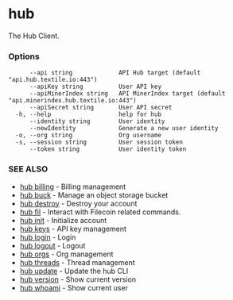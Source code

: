 # hub

The Hub Client.

### Options

```
      --api string             API Hub target (default "api.hub.textile.io:443")
      --apiKey string          User API key
      --apiMinerIndex string   API MinerIndex target (default "api.minerindex.hub.textile.io:443")
      --apiSecret string       User API secret
  -h, --help                   help for hub
      --identity string        User identity
      --newIdentity            Generate a new user identity
  -o, --org string             Org username
  -s, --session string         User session token
      --token string           User identity token
```

### SEE ALSO

-   [hub billing](hub_billing.md) - Billing management
-   [hub buck](hub_buck.md) - Manage an object storage bucket
-   [hub destroy](hub_destroy.md) - Destroy your account
-   [hub fil](hub_fil.md) - Interact with Filecoin related commands.
-   [hub init](hub_init.md) - Initialize account
-   [hub keys](hub_keys.md) - API key management
-   [hub login](hub_login.md) - Login
-   [hub logout](hub_logout.md) - Logout
-   [hub orgs](hub_orgs.md) - Org management
-   [hub threads](hub_threads.md) - Thread management
-   [hub update](hub_update.md) - Update the hub CLI
-   [hub version](hub_version.md) - Show current version
-   [hub whoami](hub_whoami.md) - Show current user
